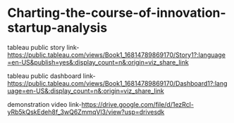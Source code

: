 # Charting-the-course-of-innovation-startup-analysis

tableau public story link-https://public.tableau.com/views/Book1_16814789869170/Story1?:language=en-US&publish=yes&:display_count=n&:origin=viz_share_link

tableau public dashboard link-https://public.tableau.com/views/Book1_16814789869170/Dashboard1?:language=en-US&:display_count=n&:origin=viz_share_link

demonstration video link-https://drive.google.com/file/d/1ezRcl-yRb5kQskEdeh8f_3wQ6ZmmqVl3/view?usp=drivesdk

